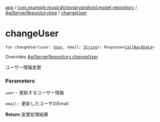 [app](../../index.md) / [com.example.musicdictionaryandroid.model.repository](../index.md) / [ApiServerRepositoryImp](index.md) / [changeUser](./change-user.md)

# changeUser

`fun changeUser(user: `[`User`](../../com.example.musicdictionaryandroid.model.entity/-user/index.md)`, email: `[`String`](https://kotlinlang.org/api/latest/jvm/stdlib/kotlin/-string/index.html)`): Response<`[`CallBackData`](../../com.example.musicdictionaryandroid.model.entity/-call-back-data/index.md)`>`

Overrides [ApiServerRepository.changeUser](../-api-server-repository/change-user.md)

ユーザー情報変更

### Parameters

`user` - 更新するユーザー情報

`email` - 更新したユーザのEmail

**Return**
変更処理結果

